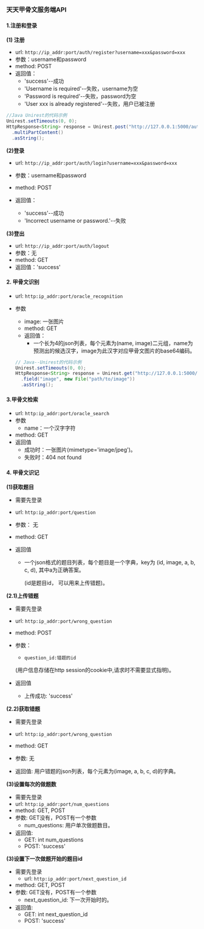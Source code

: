 ### 天天甲骨文服务端API

#### 1.注册和登录

**(1) 注册**

* url: ```http://ip_addr:port/auth/register?username=xxx&password=xxx```
* 参数：username和password
* method: POST
* 返回值：
    * 'success'--成功
  * 'Username is required'--失败，username为空
  * 'Password is required'--失败，password为空
  * 'User xxx is already registered'--失败，用户已被注册

```java
//Java Unirest的代码示例
Unirest.setTimeouts(0, 0);
HttpResponse<String> response = Unirest.post("http://127.0.0.1:5000/auth/register?username=xxx&password=xxx")
  .multiPartContent()
  .asString();
```



**(2)登录**

* url: ```http://ip_addr:port/auth/login?username=xxx&password=xxx```
* 参数：username和password
* method: POST
* 返回值：

  * 'success'--成功
  * 'Incorrect username or password.'--失败

**(3)登出**

* url: ```http://ip_addr:port/auth/logout```
* 参数：无
* method: GET
* 返回值：'success'

#### 2. 甲骨文识别

* url: ```http:ip_addr:port/oracle_recognition```

* 参数

  * image: 一张图片
  * method: GET
  * 返回值：
    * 一个长为4的json列表，每个元素为(name, image)二元组，name为预测出的候选汉字，image为此汉字对应甲骨文图片的base64编码。

  ```java
  // Java--Unirest的代码示例
  Unirest.setTimeouts(0, 0);
  HttpResponse<String> response = Unirest.get("http://127.0.0.1:5000/oracle_recognition")
    .field("image", new File("path/to/image"))
    .asString();
  ```

#### 3.甲骨文检索

* url: ```http:ip_addr:port/oracle_search```
* 参数
  * name：一个汉字字符
* method: GET
* 返回值
  * 成功时：一张图片(mimetype='image/jpeg')。
  * 失败时：404 not found

#### 4. 甲骨文识记

**(1)获取题目**

* 需要先登录

* url: ```http:ip_addr:port/question```

* 参数： 无

* method: GET

* 返回值
  * 一个json格式的题目列表，每个题目是一个字典，key为 (id, image, a, b, c, d), 其中a为正确答案。

     (id是题目id， 可以用来上传错题)。

**(2.1)上传错题**

* 需要先登录

* url: ```http:ip_addr:port/wrong_question```

* method: POST

* 参数：
  * 	question_id:错题的id

  (用户信息存储在http session的cookie中,请求时不需要显式指明)。

* 返回值

  * 上传成功: 'success'
  
**(2.2)获取错题**

* 需要先登录

* url: ```http:ip_addr:port/wrong_question```

* method: GET

* 参数: 无

* 返回值: 用户错题的json列表，每个元素为(image, a, b, c, d)的字典。

**(3)设置每次的做题数**

* 需要先登录
* url: ```http:ip_addr:port/num_questions```
* method: GET, POST
* 参数: GET没有，POST有一个参数
  * num_questions: 用户单次做题数目。
* 返回值:
  * GET: int num_questions
  * POST: 'success'

**(3)设置下一次做题开始的题目id**

* 需要先登录
  * url: ```http:ip_addr:port/next_question_id```
* method: GET, POST
* 参数: GET没有，POST有一个参数
  * next_question_id: 下一次开始时的。
* 返回值:
  * GET: int next_question_id
  * POST: 'success'